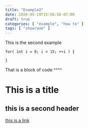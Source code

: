 ```yaml
---
title: "Example2"
date: 2020-05-19T15:56:56-07:00
draft: true
categories: [ "example", "how to" ]
tags: [ "showroom" ]
---
```



This is the second example
``` 
for( int i = 0; i < 15; ++i ) {

}
```
That is a block of code ^^^^

# This is a title
## this is a second header

[this is a link](https:\\www.google.com)
